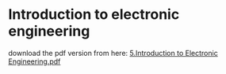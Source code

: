 # Introduction to electronic engineering
download the pdf version from here:
[5.Introduction to Electronic Engineering.pdf](https://github.com/Professor3444/Art_of_electronic/files/14793329/5.Introduction.to.Electronic.Engineering.pdf)
